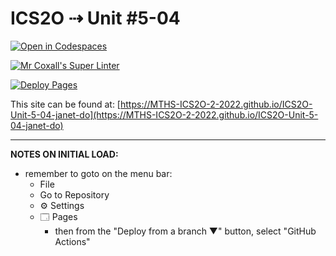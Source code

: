 # ICS2O ⇢ Unit #5-04

[![Open in Codespaces](https://classroom.github.com/assets/launch-codespace-7f7980b617ed060a017424585567c406b6ee15c891e84e1186181d67ecf80aa0.svg)](https://classroom.github.com/open-in-codespaces?assignment_repo_id=11062444)

[![Mr Coxall's Super Linter](https://github.com/MTHS-ICS2O-2-2022/ICS2O-Unit-5-04-janet-do/workflows/Mr%20Coxall's%20Super%20Linter/badge.svg)](https://github.com/MTHS-ICS2O-2-2022/ICS2O-Unit-5-04-janet-do/actions)

[![Deploy Pages](https://github.com/MTHS-ICS2O-2-2022/ICS2O-Unit-5-04-janet-do/workflows/Deploy%20Pages/badge.svg)](https://github.com/MTHS-ICS2O-2-2022/ICS2O-Unit-5-04-janet-do/actions)

This site can be found at: [https://MTHS-ICS2O-2-2022.github.io/ICS2O-Unit-5-04-janet-do](https://MTHS-ICS2O-2-2022.github.io/ICS2O-Unit-5-04-janet-do)

---

**NOTES ON INITIAL LOAD:**
- remember to goto on the menu bar:
  - File
  - Go to Repository
  - ⚙ Settings
  - 🗔 Pages
    - then from the "Deploy from a branch ▼" button, select "GitHub Actions"
